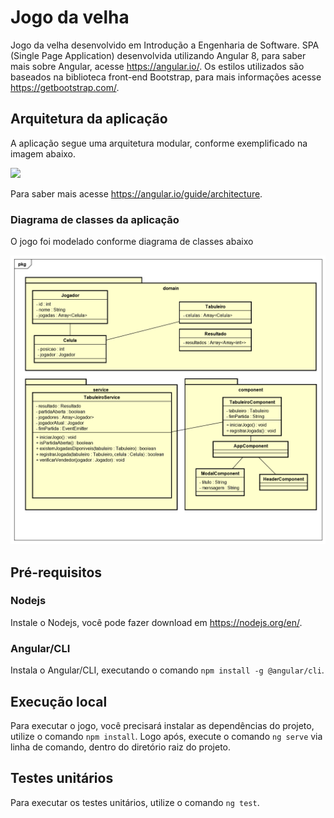 # Jogo da velha
Jogo da velha desenvolvido em Introdução a Engenharia de Software.
SPA (Single Page Application) desenvolvida utilizando Angular 8, para saber mais sobre Angular, acesse https://angular.io/.
Os estilos utilizados são baseados na biblioteca front-end Bootstrap, para mais informações acesse https://getbootstrap.com/.

## Arquitetura da aplicação
A aplicação segue uma arquitetura modular, conforme exemplificado na imagem abaixo.

![](https://angular.io/generated/images/guide/architecture/overview2.png?raw=true)

Para saber mais acesse https://angular.io/guide/architecture.

### Diagrama de classes da aplicação
O jogo foi modelado conforme diagrama de classes abaixo

![](documentation/class-diagram.png?raw=true)

## Pré-requisitos
### Nodejs
Instale o Nodejs, você pode fazer download em https://nodejs.org/en/.

### Angular/CLI
Instala o Angular/CLI, executando o comando `npm install -g @angular/cli`.

## Execução local
Para executar o jogo, você precisará instalar as dependências do projeto, utilize o comando `npm install`.
Logo após, execute o comando `ng serve` via linha de comando, dentro do diretório raiz do projeto.

## Testes unitários
Para executar os testes unitários, utilize o comando `ng test`.